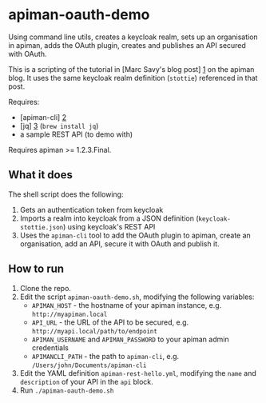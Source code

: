 # apiman-oauth-demo
Using command line utils, creates a keycloak realm, sets up an organisation in apiman, adds the OAuth plugin, creates and publishes an API secured with OAuth.

This is a scripting of the tutorial in [Marc Savy's blog post] [1] on the apiman blog. It uses the same keycloak realm definition (`stottie`) referenced in that post.

Requires:

- [apiman-cli] [2]
- [jq] [3] (`brew install jq`)
- a sample REST API (to demo with)

Requires apiman >= 1.2.3.Final.

## What it does

The shell script does the following:

1. Gets an authentication token from keycloak
1. Imports a realm into keycloak from a JSON definition (`keycloak-stottie.json`) using keycloak's REST API
1. Uses the `apiman-cli` tool to add the OAuth plugin to apiman, create an organisation, add an API, secure it with OAuth and publish it.

## How to run

1. Clone the repo.
1. Edit the script `apiman-oauth-demo.sh`, modifying the following variables:
	- `APIMAN_HOST` - the hostname of your apiman instance, e.g. `http://myapiman.local`
	- `API_URL` - the URL of the API to be secured, e.g. `http://myapi.local/path/to/endpoint`
	- `APIMAN_USERNAME` and `APIMAN_PASSWORD` to your apiman admin credentials
	- `APIMANCLI_PATH` - the path to `apiman-cli`, e.g. `/Users/john/Documents/apiman-cli`
1. Edit the YAML definition `apiman-rest-hello.yml`, modifying the `name` and `description` of your API in the `api` block.
1. Run `./apiman-oauth-demo.sh`

[1]:http://www.apiman.io/blog/gateway/security/oauth2/keycloak/authentication/authorization/1.2.x/2016/01/22/keycloak-oauth2-redux.html "Keycloak and dagger: Securing your APIs with OAuth2"
[2]:https://github.com/apiman/apiman-cli "apiman-cli"
[3]:https://github.com/stedolan/jq "jq"